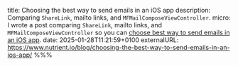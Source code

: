title: Choosing the best way to send emails in an iOS app
description: Comparing `ShareLink`, mailto links, and `MFMailComposeViewController`.
micro: I wrote a post comparing `ShareLink`, mailto links, and `MFMailComposeViewController` so you can [choose best way to send emails in an iOS app]().
date: 2025-01-28T11:21:59+0100
externalURL: https://www.nutrient.io/blog/choosing-the-best-way-to-send-emails-in-an-ios-app/
%%%
